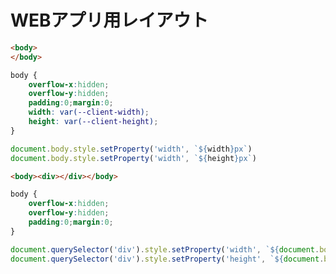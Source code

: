 # WEBアプリ用レイアウト

```html
<body>
</body>
```
```css
body {
    overflow-x:hidden;
    overflow-y:hidden;
    padding:0;margin:0;
    width: var(--client-width);
    height: var(--client-height);
}
```
```javascript
document.body.style.setProperty('width', `${width}px`)
document.body.style.setProperty('width', `${height}px`)
```



```html
<body><div></div></body>

```
```css
body {
    overflow-x:hidden;
    overflow-y:hidden;
    padding:0;margin:0;
}
```
```javascript
document.querySelector('div').style.setProperty('width', `${document.body.clientWidth}px`)
document.querySelector('div').style.setProperty('height', `${document.body.clientHeight}px`)
```


